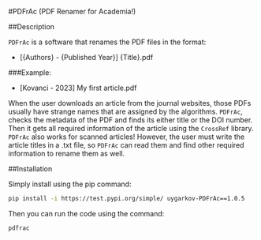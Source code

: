 #PDFrAc (PDF Renamer for Academia!)

##Description

`PDFrAc` is a software that renames the PDF files in the format:

- [{Authors} - {Published Year}] {Title}.pdf

###Example:

- [Kovanci - 2023] My first article.pdf

When the user downloads an article from the journal websites, those PDFs usually have strange names that are assigned by the algorithms. `PDFrAc`, checks the metadata of the PDF and finds its either title or the DOI number. Then it gets all required information of the article using the `CrossRef` library. 
`PDFrAc` also works for scanned articles! However, the user must write the article titles in a .txt file, so `PDFrAc` can read them and find other required information to rename them as well.

##Installation

Simply install using the pip command:

```bash
pip install -i https://test.pypi.org/simple/ uygarkov-PDFrAc==1.0.5
```

Then you can run the code using the command:

```bash
pdfrac
```
